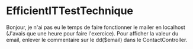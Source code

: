 ﻿# EfficientITTestTechnique
 
 Bonjour, je n'ai pas eu le temps de faire fonctionner le mailer en localhost (J'avais que une heure pour faire l'exercice).
 Pour afficher la valeur du email, enlever le commentaire sur le dd($email) dans le ContactController.
